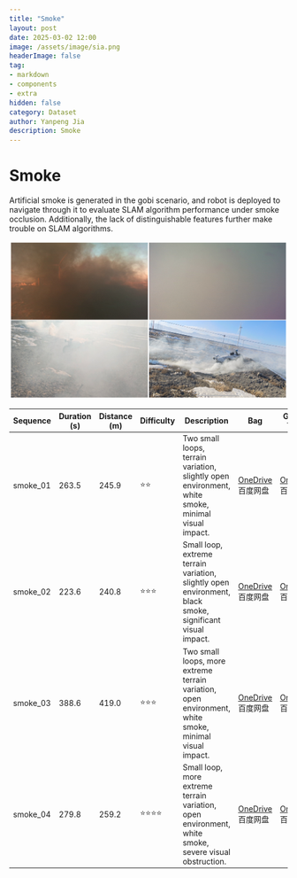 ```yaml
---
title: "Smoke"
layout: post
date: 2025-03-02 12:00
image: /assets/image/sia.png
headerImage: false
tag:
- markdown
- components
- extra
hidden: false
category: Dataset
author: Yanpeng Jia
description: Smoke
---
```


# Smoke

Artificial smoke is generated in the gobi scenario, and robot is deployed to navigate through it to evaluate SLAM algorithm performance under smoke occlusion. Additionally, the lack of distinguishable features further make trouble on SLAM algorithms.

![figure](../../assets/image/smoke.png)

| Sequence   | Duration (s) | Distance (m) | Difficulty | Description | Bag | Ground Truth |
|------------|-------------|-------------|------------|-------------|-------------|-------------|
|  smoke_01 | 263.5       | 245.9       | ⭐⭐        | Two small loops, terrain variation, slightly open environment, white smoke, minimal visual impact. | [OneDrive](https://1drv.ms/u/c/c1806c2e19f2193f/ESP7ZtyDVvxAsjx80lMOSykBnomE7EoaViYLUTjKbz5Kng?e=3PVEZW) 百度网盘 | [OneDrive](https://1drv.ms/t/c/c1806c2e19f2193f/EZSHAXofGtpNl6-KIdcM5o4BAV7bzLEPiRPdquPSDW8LZA?e=FfXBc5) 百度网盘 |
|  smoke_02  | 223.6       | 240.8       | ⭐⭐⭐       | Small loop, extreme terrain variation, slightly open environment, black smoke, significant visual impact. | [OneDrive](https://1drv.ms/u/c/c1806c2e19f2193f/ERQjmQmDijRHldUmveRm7kgBHC50PRAXZp62pgf7TWtJ3w?e=3yMdrz) 百度网盘 | [OneDrive](https://1drv.ms/t/c/c1806c2e19f2193f/EU0oHOr7wVZMiHfl6dgtjN0BDpkrEOW63HgdOAxaRgwMZw?e=NyuXLz) 百度网盘 |
|  smoke_03  | 388.6       | 419.0       | ⭐⭐⭐       | Two small loops, more extreme terrain variation, open environment, white smoke, minimal visual impact. | [OneDrive](https://1drv.ms/u/c/c1806c2e19f2193f/Eer1gv3_UYBGkqLRx8iasBQBMd2TteobWmCVcR-2tr299g?e=Kw3GQR) 百度网盘 | [OneDrive](https://1drv.ms/t/c/c1806c2e19f2193f/EQYPK_bbCz1OuEx3jez31DgBz4Zmgvw-Ymh3Cdcay2ZLTA?e=apte8F) 百度网盘 |
|  smoke_04  | 279.8       | 259.2       | ⭐⭐⭐⭐      | Small loop, more extreme terrain variation, open environment, white smoke, severe visual obstruction. | [OneDrive](https://1drv.ms/u/c/c1806c2e19f2193f/EdiGSPTOKt1IoINrNaV1KcMBJLt1jSeFEVgpFegnONxNnQ?e=Hfdg4W) 百度网盘 | [OneDrive](https://1drv.ms/t/c/c1806c2e19f2193f/Ech272KL_chOhBFsV9hy3PUB7voVFf0R1mHv4FUx0Edw1w?e=JO8bNF) 百度网盘 |








